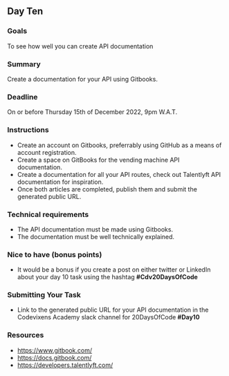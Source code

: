 ## Day Ten

### Goals
To see how well you can create API documentation

### Summary
Create a documentation for your API using Gitbooks.

### Deadline
On or before Thursday 15th of December 2022, 9pm W.A.T.

### Instructions
- Create an account on Gitbooks, preferrably using GitHub as a means of account registration.
- Create a space on GitBooks for the vending machine API documentation.
- Create a documentation for all your API routes, check out Talentlyft API documentation for inspiration.
- Once both articles are completed, publish them and submit the generated public URL.

### Technical requirements
- The API documentation must be made using Gitbooks.
- The documentation must be well technically explained.

### Nice to have (bonus points)
- It would be a bonus if you create a post on either twitter or LinkedIn about your day 10 task using the hashtag **#Cdv20DaysOfCode**

### Submitting Your Task
- Link to the generated public URL for your API documentation in the Codevixens Academy slack channel for 20DaysOfCode **#Day10**

### Resources
- https://www.gitbook.com/
- https://docs.gitbook.com/
- https://developers.talentlyft.com/
